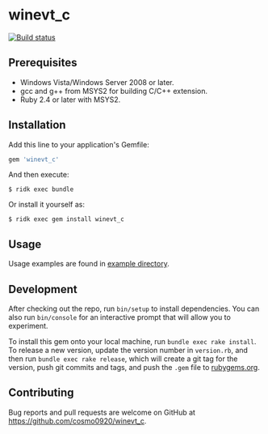 # winevt_c

[![Build status](https://ci.appveyor.com/api/projects/status/hr3phv8ihvgc68oj/branch/master?svg=true)](https://ci.appveyor.com/project/cosmo0920/winevt-c/branch/master)

## Prerequisites

* Windows Vista/Windows Server 2008 or later.
* gcc and g++ from MSYS2 for building C/C++ extension.
* Ruby 2.4 or later with MSYS2.

## Installation

Add this line to your application's Gemfile:

```ruby
gem 'winevt_c'
```

And then execute:

    $ ridk exec bundle

Or install it yourself as:

    $ ridk exec gem install winevt_c

## Usage

Usage examples are found in [example directory](example).
## Development

After checking out the repo, run `bin/setup` to install dependencies. You can also run `bin/console` for an interactive prompt that will allow you to experiment.

To install this gem onto your local machine, run `bundle exec rake install`. To release a new version, update the version number in `version.rb`, and then run `bundle exec rake release`, which will create a git tag for the version, push git commits and tags, and push the `.gem` file to [rubygems.org](https://rubygems.org).

## Contributing

Bug reports and pull requests are welcome on GitHub at https://github.com/cosmo0920/winevt_c.
